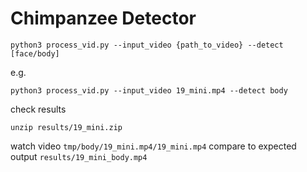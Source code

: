# Chimpanzee Detector

`python3 process_vid.py --input_video {path_to_video} --detect [face/body]`

e.g.

`python3 process_vid.py --input_video 19_mini.mp4 --detect body` 


check results 

`unzip results/19_mini.zip`

watch video `tmp/body/19_mini.mp4/19_mini.mp4`
compare to expected output `results/19_mini_body.mp4`